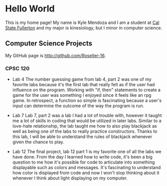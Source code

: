 # Hello World

This is my home page! My name is Kyle Mendoza and I am a student at [Cal State Fullerton](http://www.fullerton.edu/) and my major is kinesiology, but I minor in computer science.

## Computer Science Projects

My GitHub page is http://github.com/Roseller-16.

### CPSC 120

* Lab 4
    The number guessing game from lab 4, part 2 was one of my favorite labs because it's the first lab that really felt as if the user had influence on the program. Working with "if, then" statements to create a game for the user was something I enjoyed since it feels like an rpg game. In retrospect, a function so simple is fascinating because a user's input can determine the outcome of the way the program is run.

* Lab 7
    Lab 7, part 2 was a lab I had a lot of trouble with, however it taught me a lot of skills in coding that would be utilized in later labs. Similar to a love-hate relationship, the lab taught me how to also play blackjack as well as being one of the labs to really practice constructors. Thanks to this lab, I will be able to understand the rules of blackjack whenever given the chance to play.

* Lab 12
    The final project, lab 12 part 1 is my favorite one of all the labs we have done. From the day I learned how to write code, it's been a big question to me how it's possible for code to articulate into something displayable such as colors and messages. It's fascinating to understand how color is displayed from code and now I won't stop thinking about it whenever I think about light displaying on my computer.